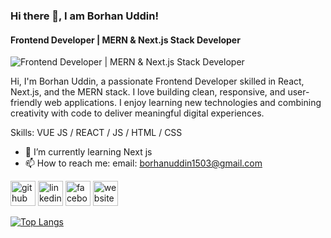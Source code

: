 ### Hi there 👋, I am Borhan Uddin!
#### Frontend Developer | MERN & Next.js Stack Developer
![Frontend Developer | MERN & Next.js Stack Developer](https://i.ibb.co.com/XZ2HPv3K/github-cover.png)

Hi, I'm Borhan Uddin, a passionate Frontend Developer skilled in React, Next.js, and the MERN stack. I love building clean, responsive, and user-friendly web applications. I enjoy learning new technologies and combining creativity with code to deliver meaningful digital experiences.

Skills: VUE JS / REACT / JS / HTML / CSS

- 🌱 I’m currently learning Next js 
- 📫 How to reach me: email: borhanuddin1503@gmail.com 


[<img src='https://cdn.jsdelivr.net/npm/simple-icons@3.0.1/icons/github.svg' alt='github' height='40'>](https://github.com/borhanuddin1503)  [<img src='https://cdn.jsdelivr.net/npm/simple-icons@3.0.1/icons/linkedin.svg' alt='linkedin' height='40'>](https://www.linkedin.com/in/borhan-uddin-8a4867349/)  [<img src='https://cdn.jsdelivr.net/npm/simple-icons@3.0.1/icons/facebook.svg' alt='facebook' height='40'>](https://www.facebook.com/borhan.uddin.tanim.2024)  [<img src='https://cdn.jsdelivr.net/npm/simple-icons@3.0.1/icons/icloud.svg' alt='website' height='40'>](https://portfolio-flame-three-33.vercel.app/)  

[![Top Langs](https://github-readme-stats.vercel.app/api/top-langs/?username=borhanuddin1503)](https://github.com/anuraghazra/github-readme-stats)

